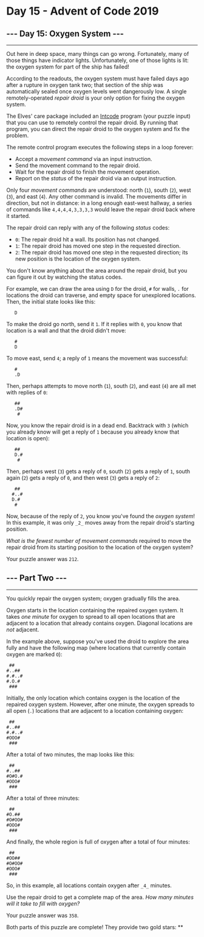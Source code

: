 # Day 15 - Advent of Code 2019

## --- Day 15: Oxygen System ---

------------------------------

Out here in deep space, many things can go wrong. Fortunately, many of those things have indicator lights. Unfortunately, one of those lights is lit: the oxygen system for part of the ship has failed!

According to the readouts, the oxygen system must have failed days ago after a rupture in oxygen tank two; that section of the ship was automatically sealed once oxygen levels went dangerously low. A single remotely-operated _repair droid_ is your only option for fixing the oxygen system.

The Elves' care package included an [Intcode](https://adventofcode.com/2019/day/9) program (your puzzle input) that you can use to remotely control the repair droid. By running that program, you can direct the repair droid to the oxygen system and fix the problem.

The remote control program executes the following steps in a loop forever:

* Accept a _movement command_ via an input instruction.
* Send the movement command to the repair droid.
* Wait for the repair droid to finish the movement operation.
* Report on the _status_ of the repair droid via an output instruction.

Only four _movement commands_ are understood: north (`1`), south (`2`), west (`3`), and east (`4`). Any other command is invalid. The movements differ in direction, but not in distance: in a long enough east-west hallway, a series of commands like `4,4,4,4,3,3,3,3` would leave the repair droid back where it started.

The repair droid can reply with any of the following _status_ codes:

* `0`: The repair droid hit a wall. Its position has not changed.
* `1`: The repair droid has moved one step in the requested direction.
* `2`: The repair droid has moved one step in the requested direction; its new position is the location of the oxygen system.

You don't know anything about the area around the repair droid, but you can figure it out by watching the status codes.

For example, we can draw the area using `D` for the droid, `#` for walls, `.` for locations the droid can traverse, and empty space for unexplored locations. Then, the initial state looks like this:

          
          
       D  
          
          

To make the droid go north, send it `1`. If it replies with `0`, you know that location is a wall and that the droid didn't move:

          
       #  
       D  
          
          


To move east, send `4`; a reply of `1` means the movement was successful:

          
       #  
       .D 
          
          

Then, perhaps attempts to move north (`1`), south (`2`), and east (`4`) are all met with replies of `0`:

          
       ## 
       .D#
        # 
          

Now, you know the repair droid is in a dead end. Backtrack with `3` (which you already know will get a reply of `1` because you already know that location is open):

          
       ## 
       D.#
        # 
          

Then, perhaps west (`3`) gets a reply of `0`, south (`2`) gets a reply of `1`, south again (`2`) gets a reply of `0`, and then west (`3`) gets a reply of `2`:

          
       ## 
      #..#
      D.# 
       #  

Now, because of the reply of `2`, you know you've found the _oxygen system_! In this example, it was only `_2_` moves away from the repair droid's starting position.

_What is the fewest number of movement commands_ required to move the repair droid from its starting position to the location of the oxygen system?

Your puzzle answer was `212`.

## --- Part Two ---

------------------------------

You quickly repair the oxygen system; oxygen gradually fills the area.

Oxygen starts in the location containing the repaired oxygen system. It takes _one minute_ for oxygen to spread to all open locations that are adjacent to a location that already contains oxygen. Diagonal locations are _not_ adjacent.

In the example above, suppose you've used the droid to explore the area fully and have the following map (where locations that currently contain oxygen are marked `O`):

     ##   
    #..## 
    #.#..#
    #.O.# 
     ###  

Initially, the only location which contains oxygen is the location of the repaired oxygen system. However, after one minute, the oxygen spreads to all open (`.`) locations that are adjacent to a location containing oxygen:

     ##   
    #..## 
    #.#..#
    #OOO# 
     ###  

After a total of two minutes, the map looks like this:

     ##   
    #..## 
    #O#O.#
    #OOO# 
     ###  

After a total of three minutes:

     ##   
    #O.## 
    #O#OO#
    #OOO# 
     ###  

And finally, the whole region is full of oxygen after a total of four minutes:

     ##   
    #OO## 
    #O#OO#
    #OOO# 
     ###  

So, in this example, all locations contain oxygen after `_4_` minutes.

Use the repair droid to get a complete map of the area. _How many minutes will it take to fill with oxygen?_

Your puzzle answer was `358`.

Both parts of this puzzle are complete! They provide two gold stars: \*\*

